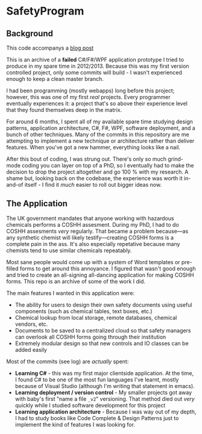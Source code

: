 # SafetyProgram

## Background

This code accompanys a [blog post](http://www.adamkewley.com/programming/2016/08/24/projects-that-break-you.html)

This is an archive of a **failed** C#/F#/WPF application prototype I tried to produce in my spare time in 2012/2013. Because this was my first version controlled project, only some commits will build - I wasn't experienced enough to keep a clean master branch.

I had been programming (mostly webapps) long before this project; however, this was one of my first *real* projects. Every programmer eventually experiences it: a project that's so above their experience level that they found themselves deep in the matrix.

For around 6 months, I spent all of my available spare time studying design patterns, application architecture, C#, F#, WPF, software deployment, and a bunch of other techniques. Many of the commits in this repository are me attempting to implement a new technique or architecture rather than deliver features. When you've got a new hammer, everything looks like a nail.

After this bout of coding, I was strung out. There's only so much grind-mode coding you can layer on top of a PhD, so I eventually had to make the decision to drop the project altogether and go 100 % with my research. A shame but, looking back on the codebase, the experience was worth it in-and-of itself - I find it *much* easier to roll out bigger ideas now.

## The Application

The UK government mandates that anyone working with hazardous chemicals performs a COSHH assesment. During my PhD, I had to do COSHH assesments *very* regularly. That became a problem because—as any synthetic chemist will likely testify—creating COSHH forms is a complete pain in the ass. It's also especially repetative because many chemists tend to use similar chemicals repeatably.

Most sane people would come up with a system of Word templates or pre-filled forms to get around this annoyance. I figured that wasn't good enough and tried to create an all-signing all-dancing application for making COSHH forms. This repo is an archive of some of the work I did.

The main features I wanted in this application were:

  - The ability for users to design their own safety documents using useful components (such as chemical tables, text boxes, etc.)
  - Chemical lookup from local storage, remote databases, chemical vendors, etc.
  - Documents to be saved to a centralized cloud so that safety managers can overlook all COSHH forms going through their institution
  - Extremely modular design so that new controls and IO classes can be added easily

Most of the commits (see log) are *actually* spent:

  - **Learning C#** - this was my first major clientside application. At the time, I found C# to be one of the most fun languages I've learnt, mostly because of Visual Studio (although I'm writing that statement in emacs).
  - **Learning deployment / version control** - My smaller projects got away with baby's first "name a file `_v2`" versioning. That method died out *very* quickly while I studied software development for this project
  - **Learning application architecture** - Because I was way out of my depth, I had to study books like Code Complete & Design Patterns just to implement the kind of features I was looking for.
